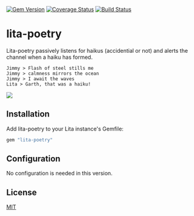 [![Gem Version](https://badge.fury.io/rb/lita-poetry.svg)](http://badge.fury.io/rb/lita-poetry) [![Coverage Status](https://coveralls.io/repos/chriswoodrich/lita-poetry/badge.svg?branch=v0.0.1)](https://coveralls.io/r/chriswoodrich/lita-poetry?branch=v0.0.1) [![Build Status](https://travis-ci.org/chriswoodrich/lita-poetry.svg?branch=v0.0.1)](https://travis-ci.org/chriswoodrich/lita-poetry)

# lita-poetry

Lita-poetry passively listens for haikus (accidential or not) and alerts the channel when a haiku has formed.

```
Jimmy > Flash of steel stills me
Jimmy > calmness mirrors the ocean
Jimmy > I await the waves
Lita > Garth, that was a haiku!
```

![](http://28.media.tumblr.com/tumblr_l92fudoiME1qas5kdo1_500.png)


## Installation

Add lita-poetry to your Lita instance's Gemfile:

``` ruby
gem "lita-poetry"
```

## Configuration

No configuration is needed in this version.

## License

[MIT](http://opensource.org/licenses/MIT)
